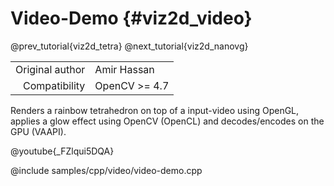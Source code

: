 # Video-Demo {#viz2d_video}

@prev_tutorial{viz2d_tetra}
@next_tutorial{viz2d_nanovg}

|    |    |
| -: | :- |
| Original author | Amir Hassan |
| Compatibility | OpenCV >= 4.7 |

Renders a rainbow tetrahedron on top of a input-video using OpenGL, applies a glow effect using OpenCV (OpenCL) and decodes/encodes on the GPU (VAAPI).

@youtube{_FZlqui5DQA}

@include samples/cpp/video/video-demo.cpp


